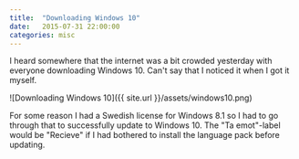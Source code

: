 ```yaml
---
title:  "Downloading Windows 10"
date:   2015-07-31 22:00:00
categories: misc
---
```


I heard somewhere that the internet was a bit crowded yesterday with everyone downloading Windows 10. Can't say that I noticed it when I got it myself.

![Downloading Windows 10]({{ site.url }}/assets/windows10.png)

For some reason I had a Swedish license for Windows 8.1 so I had to go through that to successfully update to Windows 10. The "Ta emot"-label would be "Recieve" if I had bothered to install the language pack before updating.